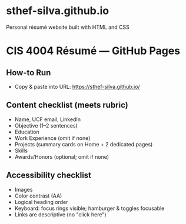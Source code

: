 # sthef-silva.github.io
Personal résumé website built with HTML and CSS

# CIS 4004 Résumé — GitHub Pages

## How-to Run
- Copy & paste into URL: https://sthef-silva.github.io/

## Content checklist (meets rubric)
- Name, UCF email, LinkedIn
- Objective (1–2 sentences)
- Education
- Work Experience (omit if none)
- Projects (summary cards on Home + 2 dedicated pages)
- Skills
- Awards/Honors (optional; omit if none)


## Accessibility checklist
- Images
- Color contrast (AA)
- Logical heading order
- Keyboard: focus rings visible; hamburger & toggles focusable
- Links are descriptive (no "click here")
